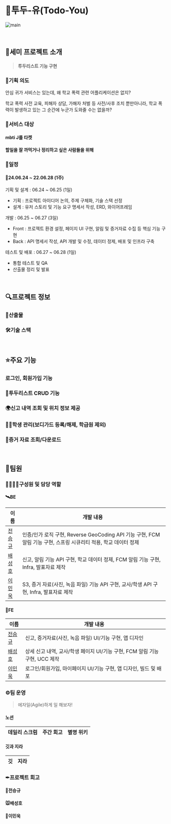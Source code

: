 # 📅투두-유(Todo-You)

![main](https://github.com/jsgjsg/kitri-todo2-project-react/assets/128575030/336c90bf-0991-4424-8ec2-954946c0a17b)



<br>

## 🚀세미 프로젝트 소개

>  #### 투두리스트 기능 구현



### 🤔기획 의도

안심 귀가 서비스는 있는데, 왜 학교 폭력 관련 어플리케이션은 없지?

학교 폭력 사전 교육, 피해자 상담, 가해자 처벌 등 사전/사후 조치 뿐만아니라, 학교 폭력이 발생하고 있는 그 순간에 누군가 도와줄 수는 없을까?




### 🎯서비스 대상

#### mbti J를 타켓


#### 할일을 잘 까먹거나 정리하고 싶은 사람들을 위해




### 📅일정

#### 📌24.06.24 ~ 22.06.28 (1주)
기획 및 설계 : 06.24 ~ 06.25 (1일)
- 기획 : 프로젝트 아이디어 논의, 주제 구체화, 기술 스택 선정
- 설계 : 유저 스토리 및 기능 요구 명세서 작성, ERD, 와이어프레임

개발 : 06.25 ~ 06.27 (3일)
- Front : 프로젝트 환경 설정, 페이지 UI 구현, 알림 및 증거자료 수집 등 핵심 기능 구현 
- Back : API 명세서 작성, API 개발 및 수정, 데이터 정제, 배포 및 인프라 구축

테스트 및 배포 : 06.27 ~ 06.28 (1일)
- 통합 테스트 및 QA
- 산출물 정리 및 발표

<br>

## 🔍프로젝트 정보

### 🌼산출물


### 🛠기술 스택



<br>

## ⭐주요 기능

### 로그인, 회원가입 기능


### 📸투두리스트 CRUD 기능



### 🌍신고 내역 조회 및 위치 정보 제공



### 👨‍🏫학생 관리(보디가드 등록/해제, 학급원 제외)



### 🔐증거 자료 조회/다운로드



<br>

## 🤝팀원

### 🙋‍♂️🙋‍♀️구성원 및 담당 역할

#### 🛰BE

| 이름       | 개발 내용                                                    |
| ---------- | ------------------------------------------------------------ |
| [전승규]() | 인증/인가 로직 구현, Reverse GeoCoding API 기능 구현, FCM 알림 기능 구현, 스프링 시큐리티 적용, 학교 데이터 정제 |
| [배성호]() | 신고, 알림 기능 API 구현, 학교 데이터 정제, FCM 알림 기능 구현, Infra, 발표자료 제작 |
| [이민욱]() | S3, 증거 자료(사진, 녹음 파일)  기능 API 구현, 교사/학생 API 구현, Infra, 발표자료 제작 |

#### 🌈FE

| 이름       | 개발 내용                                                    |
| ---------- | ------------------------------------------------------------ |
| [전승규]() | 신고, 증거자료(사진, 녹음 파일)  UI/기능 구현, 앱 디자인     |
| [배성호]() | 상세 신고 내역, 교사/학생 페이지 UI/기능 구현, FCM 알림 기능 구현, UCC 제작 |
| [이민욱]() | 로그인/회원가입, 마이페이지 UI/기능 구현, 앱 디자인, 빌드 및 배포 |

### ⚙팀 운영
> 에자일(Agile)하게 일 해보자!

#### 노션
| 데일리 스크럼 | 주간 회고 | 별명 위키                                                                                                           |
|----|-------|-----------------------------------------------------------------------------------------------------------------|


#### 깃과 지라
| 깃                                                                                                                |지라|
|------------------------------------------------------------------------------------------------------------------|---|



### ✒프로젝트 회고

#### 🐸전승규



#### 🐭배성호



#### 🐹이민욱


